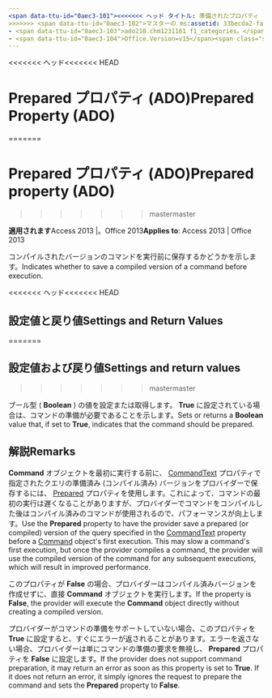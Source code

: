 ```yaml
---
<span data-ttu-id="0aec3-101"><<<<<<< ヘッド タイトル: 準備されたプロパティ (ADO) TOCTitle: 準備されたプロパティ (ADO) === タイトル: Prepared プロパティ (ADO) TOCTitle: Prepared プロパティ (ADO)</span><span class="sxs-lookup"><span data-stu-id="0aec3-101"><<<<<<< HEAD title: Prepared Property (ADO) TOCTitle: Prepared Property (ADO) ======= title: Prepared property (ADO) TOCTitle: Prepared property (ADO)</span></span>
>>>>>>> <span data-ttu-id="0aec3-102">マスターの ms:assetid: 33becda2-faab-5000-8904-6ffd8c5805f2 ms:mtpsurl: https://msdn.microsoft.com/library/JJ249105(v=office.15) ms:contentKeyID: 48544116 ms.date: 2015/09/18 mtps_version: v=office.15 f1_keywords:</span><span class="sxs-lookup"><span data-stu-id="0aec3-102">master ms:assetid: 33becda2-faab-5000-8904-6ffd8c5805f2 ms:mtpsurl: https://msdn.microsoft.com/library/JJ249105(v=office.15) ms:contentKeyID: 48544116 ms.date: 09/18/2015 mtps_version: v=office.15 f1_keywords:</span></span>
- <span data-ttu-id="0aec3-103">ado210.chm1231161 f1_categories。</span><span class="sxs-lookup"><span data-stu-id="0aec3-103">ado210.chm1231161 f1_categories:</span></span>
- <span data-ttu-id="0aec3-104">Office.Version=v15</span><span class="sxs-lookup"><span data-stu-id="0aec3-104">Office.Version=v15</span></span>
---
```


<span data-ttu-id="0aec3-105"><<<<<<< ヘッド</span><span class="sxs-lookup"><span data-stu-id="0aec3-105"><<<<<<< HEAD</span></span>
# <a name="prepared-property-ado"></a><span data-ttu-id="0aec3-106">Prepared プロパティ (ADO)</span><span class="sxs-lookup"><span data-stu-id="0aec3-106">Prepared Property (ADO)</span></span>
=======
# <a name="prepared-property-ado"></a><span data-ttu-id="0aec3-107">Prepared プロパティ (ADO)</span><span class="sxs-lookup"><span data-stu-id="0aec3-107">Prepared property (ADO)</span></span>
>>>>>>> <span data-ttu-id="0aec3-108">master</span><span class="sxs-lookup"><span data-stu-id="0aec3-108">master</span></span>


<span data-ttu-id="0aec3-109">**適用されます**Access 2013 |。Office 2013</span><span class="sxs-lookup"><span data-stu-id="0aec3-109">**Applies to**: Access 2013 | Office 2013</span></span>

<span data-ttu-id="0aec3-110">コンパイルされたバージョンのコマンドを実行前に保存するかどうかを示します。</span><span class="sxs-lookup"><span data-stu-id="0aec3-110">Indicates whether to save a compiled version of a command before execution.</span></span>

<span data-ttu-id="0aec3-111"><<<<<<< ヘッド</span><span class="sxs-lookup"><span data-stu-id="0aec3-111"><<<<<<< HEAD</span></span>
## <a name="settings-and-return-values"></a><span data-ttu-id="0aec3-112">設定値と戻り値</span><span class="sxs-lookup"><span data-stu-id="0aec3-112">Settings and Return Values</span></span>
=======
## <a name="settings-and-return-values"></a><span data-ttu-id="0aec3-113">設定値および戻り値</span><span class="sxs-lookup"><span data-stu-id="0aec3-113">Settings and return values</span></span>
>>>>>>> <span data-ttu-id="0aec3-114">master</span><span class="sxs-lookup"><span data-stu-id="0aec3-114">master</span></span>

<span data-ttu-id="0aec3-115">ブール型 ( **Boolean** ) の値を設定または取得します。 **True** に設定されている場合は、コマンドの準備が必要であることを示します。</span><span class="sxs-lookup"><span data-stu-id="0aec3-115">Sets or returns a **Boolean** value that, if set to **True**, indicates that the command should be prepared.</span></span>

## <a name="remarks"></a><span data-ttu-id="0aec3-116">解説</span><span class="sxs-lookup"><span data-stu-id="0aec3-116">Remarks</span></span>

<span data-ttu-id="0aec3-p101">**Command** オブジェクトを最初に実行する前に、 [CommandText](commandtext-property-ado.md) プロパティで指定されたクエリの準備済み (コンパイル済み) バージョンをプロバイダーで保存するには、 [Prepared](command-object-ado.md) プロパティを使用します。これによって、コマンドの最初の実行は遅くなることがありますが、プロバイダーでコマンドをコンパイルした後はコンパイル済みのコマンドが使用されるので、パフォーマンスが向上します。</span><span class="sxs-lookup"><span data-stu-id="0aec3-p101">Use the **Prepared** property to have the provider save a prepared (or compiled) version of the query specified in the [CommandText](commandtext-property-ado.md) property before a [Command](command-object-ado.md) object's first execution. This may slow a command's first execution, but once the provider compiles a command, the provider will use the compiled version of the command for any subsequent executions, which will result in improved performance.</span></span>

<span data-ttu-id="0aec3-119">このプロパティが **False** の場合、プロバイダーはコンパイル済みバージョンを作成せずに、直接 **Command** オブジェクトを実行します。</span><span class="sxs-lookup"><span data-stu-id="0aec3-119">If the property is **False**, the provider will execute the **Command** object directly without creating a compiled version.</span></span>

<span data-ttu-id="0aec3-p102">プロバイダーがコマンドの準備をサポートしていない場合、このプロパティを **True** に設定すると、すぐにエラーが返されることがあります。エラーを返さない場合、プロバイダーは単にコマンドの準備の要求を無視し、 **Prepared** プロパティを **False** に設定します。</span><span class="sxs-lookup"><span data-stu-id="0aec3-p102">If the provider does not support command preparation, it may return an error as soon as this property is set to **True**. If it does not return an error, it simply ignores the request to prepare the command and sets the **Prepared** property to **False**.</span></span>

